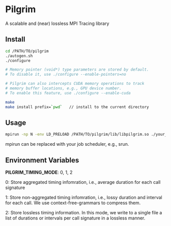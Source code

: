 # Pilgrim

A scalable and (near) lossless MPI Tracing library

## Install
```bash
cd /PATH/TO/pilgrim
./autogen.sh
./configure

# Memory pointer (void*) type parameters are stored by default.
# To disable it, use ./configure --enable-pointers=no

# Pilgrim can also intercepts CUDA memory operations to track
# memory buffer locations, e.g., GPU device number.
# To enable this feature, use ./configure --enable-cuda

make
make install prefix=`pwd`   // install to the current directory
```




## Usage
```bash
mpirun -np N -env LD_PRELOAD /PATH/TO/pilgrim/lib/libpilgrim.so ./your_app
```
mpirun can be replaced with your job scheduler, e.g., srun.


## Environment Variables

**PILGRIM_TIMING_MODE**: 0, 1, 2

0: Store aggregated timing infomration, i.e., average duration for each call signature

1: Store non-aggregated timing infomration, i.e., lossy duration and interval for each call. We use context-free-grammars to compress them.

2: Store lossless timing information. In this mode, we write to a single file a list of durations or intervals per call signature in a lossless manner.




